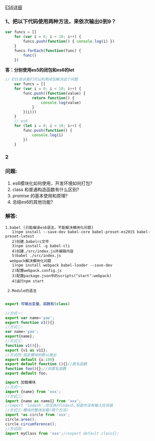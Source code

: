 
[ES6详细](https://github.com/yaojiafeng/es6tutorial/blob/gh-pages/docs/module.md)

### 1、把以下代码使用两种方法，来依次输出0到9？

```javascript
var funcs = []
    for (var i = 0; i < 10; i++) {
        funcs.push(function() { console.log(i) })
    }
    funcs.forEach(function(func) {
        func()
    })
```
    
**答：分别使用es5的闭包和es6的let**

```javascript
// ES5告诉我们可以利用闭包解决这个问题
    var funcs = []
    for (var i = 0; i < 10; i++) {
        func.push((function(value) {
            return function() {
                console.log(value)
            }
        }(i)))
    }
    // es6
    for (let i = 0; i < 10; i++) {
        func.push(function() {
            console.log(i)
        })
    }
```

### 2























### 问题:
1. es6模块化如何使用，开发环境如何打包?
1. class 和普通构造函数有什么区别?
1. promise 的基本使用和原理?
1. 总结es6的其他功能?
### 解答:
    1.babel (只能编译es6语法，不能解决模块化问题)
	   1)npm install --save-dev babel-core babel-preset-es2015 babel-preset-latest
	   2)创建.babelrc文件
	   3)npm install -g babel-cli
	   4)创建./src/index.js并编辑内容
	   5)babel ./src/index.js
	  webpack解决模块化问题
	   1)npm install webpack babel-loader --save-dev
	   2)配置webpack.config.js
	   3)配置package.json中的scripts("start":webpack)
	   4)运行npm start
                                         			
     2.Module的语法
     
 ```javascript

export 可输出变量、函数和(class)
	 
//方式一:
 export var name='yao';
 export function v1(){}
 //方式二:
 var name='yao';
 export{name};
 //方式三:
 function v1(){};
 export {v1 as v11};
//方式四:指定模块的默认输出
export default {a:100}
export default function (){}//匿名函数
function foo(){};//非匿名函数
export default foo;

import 加载模块
//方式一:
import {name} from 'xxx';
//方式二:
import {name as name1} from 'xxx';
//import 'lodash';仅仅执行lodash,但是并没有输入任何值
//方式三:模块的整体加载(两个方法)
import *as circle from 'xxx';
circle.area();
circle.circumference();
//方式四:
import myClass from 'xxx';//export default class{};
```
	  

